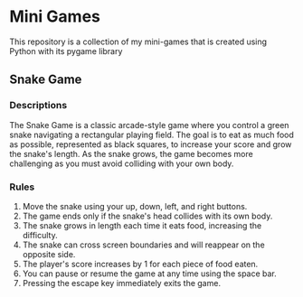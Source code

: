 # Mini Games
This repository is a collection of my mini-games that is created using Python with its pygame library

## Snake Game
### Descriptions
The Snake Game is a classic arcade-style game where you control a green snake navigating a rectangular playing field. The goal is to eat as much food as possible, represented as black squares, to increase your score and grow the snake's length. As the snake grows, the game becomes more challenging as you must avoid colliding with your own body.

### Rules
1. Move the snake using your up, down, left, and right buttons.
2. The game ends only if the snake's head collides with its own body.
3. The snake grows in length each time it eats food, increasing the difficulty.
4. The snake can cross screen boundaries and will reappear on the opposite side.
5. The player's score increases by 1 for each piece of food eaten.
6. You can pause or resume the game at any time using the space bar.
7. Pressing the escape key immediately exits the game.
